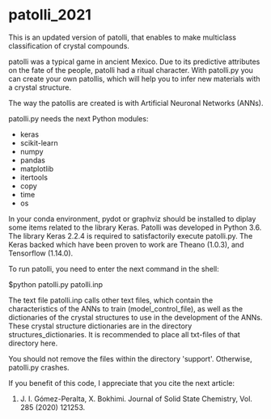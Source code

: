 # patolli_2021
This is an updated version of patolli, that enables to make multiclass classification of crystal compounds.

patolli was a typical game in ancient Mexico. 
Due to its predictive attributes on the fate of the people, patolli had a ritual character.
With patolli.py you can create your own patollis, which will help you to infer new materials with a crystal structure.

The way the patollis are created is with Artificial Neuronal Networks (ANNs). 

patolli.py needs the next Python modules:
<ul>
  <li>keras</li>
  <li>scikit-learn</li>
  <li>numpy</li>
  <li>pandas</li>
  <li>matplotlib</li>  
  <li>itertools</li>
  <li>copy</li>
  <li>time</li>
  <li>os</li>
</ul>

In your conda environment, pydot or graphviz should be installed to diplay some items related to the library Keras. 
Patolli was developed in Python 3.6. The library Keras 2.2.4 is required to satisfactorily execute patolli.py. 
The Keras backed which have been proven to work are Theano (1.0.3), and Tensorflow (1.14.0).

To run patolli, you need to enter the next command in the shell:

$python patolli.py patolli.inp

The text file patolli.inp calls other text files, which contain the characteristics of the ANNs to train (model_control_file), as well as the dictionaries of the crystal structures to use in the development of the ANNs. These crystal structure dictionaries are in the directory structures_dictionaries. It is recommended to place all txt-files of that directory here.

You should not remove the files within the directory 'support'. Otherwise, patolli.py crashes.

If you benefit of this code, I appreciate that you cite the next article:
<ol>
  <li> J. I. Gómez-Peralta, X. Bokhimi. Journal of Solid State Chemistry, Vol. 285 (2020) 121253. </li>
</ol>

